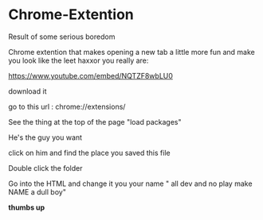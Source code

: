 # Chrome-Extention

Result of some serious boredom

Chrome extention that makes opening a new tab a little more fun and make you look like the leet haxxor you really are:

https://www.youtube.com/embed/NQTZF8wbLU0

download it 

go to this url : chrome://extensions/

See the thing at the top of the page "load packages"

He's the guy you want

click on him and find the place you saved this file 

Double click the folder 

Go into the HTML and change it you your name " all dev and no play make NAME a dull boy"

**thumbs up**
